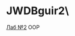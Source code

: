 # JWDBguir2\
[Лаб №2](https://drive.google.com/file/d/1y9tyjeXoETFnRXTIth1lZcV-NTic6bEl/view?usp=sharing) OOP
